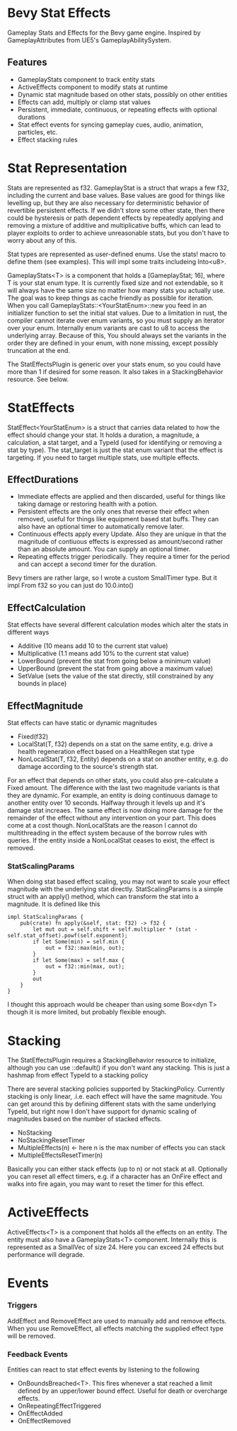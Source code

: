 # Bevy Stat Effects
Gameplay Stats and Effects for the Bevy game engine.  Inspired by GameplayAttributes from UE5's GameplayAbilitySystem.

## Features
- GameplayStats component to track entity stats
- ActiveEffects component to modify stats at runtime
- Dynamic stat magnitude based on other stats, possibly on other entities
- Effects can add, multiply or clamp stat values
- Persistent, immediate, continuous, or repeating effects with optional durations
- Stat effect events for syncing gameplay cues, audio, animation, particles, etc.
- Effect stacking rules


# Stat Representation
Stats are represented as f32. GameplayStat is a struct that wraps a few f32, including the current and base values.  Base values are good for things like levelling up, but they are also necessary for deterministic behavior of revertible persistent effects.  If we didn't store some other state, then there could be hysteresis or path dependent effects by repeatedly applying and removing a mixture of additive and multiplicative buffs, which can lead to player exploits to order to achieve unreasonable stats, but you don't have to worry about any of this. 

Stat types are represented as user-defined enums.  Use the stats! macro to define them (see examples).  This will impl some traits includeing Into\<u8\>.

GameplayStats\<T\> is a component that holds a [GameplayStat; 16], where T is your stat enum type.  It is currently fixed size and not extendable, so it will always have the same size no matter how many stats you actually use.  The goal was to keep things as cache friendly as possible for iteration.  When you call GameplayStats::\<YourStatEnum\>::new you feed in an initializer function to set the initial stat values.  Due to a limitation in rust, the compiler cannot iterate over enum variants, so you must supply an iterator over your enum.  Internally enum variants are cast to u8 to access the underlying array.  Because of this, You should always set the variants in the order they are defined in your enum, with none missing, except possibly truncation at the end.

The StatEffectsPlugin is generic over your stats enum, so you could have more than 1 if desired for some reason.  It also takes in a StackingBehavior resource.  See below.

# StatEffects
StatEffect\<YourStatEnum\> is a struct that carries data related to how the effect should change your stat.  It holds a duration, a magnitude, a calculation, a stat target, and a TypeId (used for identifying or removing a stat by type).  The stat_target is just the stat enum variant that the effect is targeting.  If you need to target multiple stats, use multiple effects.

## EffectDurations
- Immediate effects are applied and then discarded, useful for things like taking damage or restoring health with a potion.
- Persistent effects are the only ones that reverse their effect when removed, useful for things like equipment based stat buffs.  They can also have an optional timer to automatically remove later.
- Continuous effects apply every Update.  Also they are unique in that the magnitude of contiuous effects is expressed as amount/second rather than an absolute amount. You can supply an optional timer.
- Repeating effects trigger periodically.  They require a timer for the period and can accept a second timer for the duration.

Bevy timers are rather large, so I wrote a custom SmallTimer type.  But it impl From f32 so you can just do 10.0.into()
  
## EffectCalculation
Stat effects have several different calculation modes which alter the stats in different ways
- Additive (10 means add 10 to the current stat value)
- Multiplicative (1.1 means add 10% to the current stat value)
- LowerBound (prevent the stat from going below a minimum value)
- UpperBound (prevent the stat from going above a maximum value)
- SetValue (sets the value of the stat directly, still constrained by any bounds in place)

## EffectMagnitude
Stat effects can have static or dynamic magnitudes
- Fixed(f32)
- LocalStat(T, f32) depends on a stat on the same entity, e.g. drive a health regeneration effect based on a HealthRegen stat type
- NonLocalStat(T, f32, Entity) depends on a stat on another entity, e.g. do damage according to the source's strength stat.
  
For an effect that depends on other stats, you could also pre-calculate a Fixed amount.  The difference with the last two magnitude variants is that they are dynamic.  For example, an entity is doing continuous damage to another entity over 10 seconds.  Halfway through it levels up and it's damage stat increaes.  The same effect is now doing more damage for the remainder of the effect without any intervention on your part.  This does come at a cost though.  NonLocalStats are the reason I cannot do multithreading in the effect system because of the borrow rules with queries.  If the entity inside a NonLocalStat ceases to exist, the effect is removed.
### StatScalingParams
When doing stat based effect scaling, you may not want to scale your effect magnitude with the underlying stat directly. StatScalingParams is a simple struct with an apply() method, which can transform the stat into a magnitude.  It is defined like this
```
impl StatScalingParams {
    pub(crate) fn apply(&self, stat: f32) -> f32 {
        let mut out = self.shift + self.multiplier * (stat - self.stat_offset).powf(self.exponent);
        if let Some(min) = self.min {
            out = f32::max(min, out);
        }
        if let Some(max) = self.max {
            out = f32::min(max, out);
        }
        out
    }
}
```
I thought this approach would be cheaper than using some Box\<dyn T\> though it is more limited, but probably flexible enough.

# Stacking
The StatEffectsPlugin requires a StackingBehavior resource to initialize, although you can use ::default() if you don't want any stacking.  This is just a hashmap from effect TypeId to a stacking policy

There are several stacking policies supported by StackingPolicy.  Currently stacking is only linear, .i.e. each effect will have the same magnitude.  You can get around this by defining different stats with the same underlying TypeId, but right now I don't have support for dynamic scaling of magnitudes based on the number of stacked effects.

- NoStacking
- NoStackingResetTimer
- MultipleEffects(n) <- here n is the max number of effects you can stack
- MultipleEffectsResetTimer(n)

Basically you can either stack effects (up to n) or not stack at all.  Optionally you can reset all effect timers, e.g. if a character has an OnFire effect and walks into fire again, you may want to reset the timer for this effect.

# ActiveEffects
ActiveEffects\<T\> is a component that holds all the effects on an entity.  The entity must also have a GameplayStats\<T\> component.  Internally this is represented as a SmallVec of size 24.  Here you can exceed 24 effects but performance will degrade.

# Events
### Triggers
AddEffect and RemoveEffect are used to manually add and remove effects.  When you use RemoveEffect, all effects matching the supplied effect type will be removed.

### Feedback Events
Entities can react to stat effect events by listening to the following

- OnBoundsBreached\<T\>. This fires whenever a stat reached a limit defined by an upper/lower bound effect. Useful for death or overcharge effects.
- OnRepeatingEffectTriggered
- OnEffectAdded
- OnEffectRemoved

